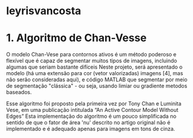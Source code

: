# leyrisvancosta
# 1. Algoritmo de Chan-Vesse

  O modelo Chan-Vese para contornos ativos é um método poderoso e flexível que é capaz de segmentar muitos tipos de imagens, incluindo algumas que
seriam bastante difíceis Neste projeto, será apresentado o modelo (há uma extensão para cor (vetor valorizadas) imagens [4], mas não serão consideradas aqui),
e código MATLAB que  segmentar por meio de segmentação "clássica" - ou seja, usando limiar ou gradiente metodos baseados.

  Esse algoritmo foi proposto pela primeira vez por Tony Chan e Luminita Vese, em uma publicação intitulada “An Active Contour Model Without Edges”
Esta implementação do algoritmo é um pouco simplificada no sentido de que o fator de área 'nu' descrito no artigo original não é implementado e é 
adequado apenas para imagens em tons de cinza.
